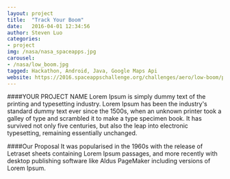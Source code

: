 ```yaml
---
layout: project
title:  "Track Your Boom"
date:   2016-04-01 12:34:56
author: Steven Luo
categories:
- project
img: /nasa/nasa_spaceapps.jpg
carousel:
- /nasa/low_boom.jpg
tagged: Hackathon, Android, Java, Google Maps Api
website: https://2016.spaceappschallenge.org/challenges/aero/low-boom/projects/track-your-boom-2
---
```

####YOUR PROJECT NAME
Lorem Ipsum is simply dummy text of the printing and typesetting industry. Lorem Ipsum has been the industry's standard dummy text ever since the 1500s, when an unknown printer took a galley of type and scrambled it to make a type specimen book. It has survived not only five centuries, but also the leap into electronic typesetting, remaining essentially unchanged.

####Our Proposal
It was popularised in the 1960s with the release of Letraset sheets containing Lorem Ipsum passages, and more recently with desktop publishing software like Aldus PageMaker including versions of Lorem Ipsum.
